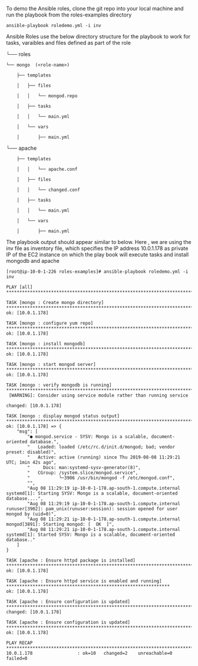 To demo the Ansible roles, clone the git repo into your local machine and run the playbook from the roles-examples directory

```
ansible-playbook roledemo.yml -i inv
```
Ansible Roles use the below directory structure for the playbook to work for tasks, varaibles and files defined as part of the role

└── roles

    └── mongo  (<role-name>)

        ├── templates

        │   ├── files
        
        │   │   └── mongod.repo

        │   ├── tasks

        │   │   └── main.yml

        │   └── vars

        │       ├── main.yml
        
   └── apache 

        ├── templates
        
        │   │   └── apache.conf

        │   ├── files
        
        │   │   └── changed.conf

        │   ├── tasks

        │   │   └── main.yml

        │   └── vars

        │       ├── main.yml
     
           
The playbook output should appear similar to below.  Here , we are using the inv file as inventory file, which specifies the IP address
10.0.1.178 as private IP of the EC2 instance on which the play book will execute tasks and install mongodb and apache

```
[root@ip-10-0-1-226 roles-examples]# ansible-playbook roledemo.yml -i inv

PLAY [all] ***************************************************************************************************************

TASK [mongo : Create mongo directory] ************************************************************************************
ok: [10.0.1.178]

TASK [mongo : configure yum repo] ****************************************************************************************
ok: [10.0.1.178]

TASK [mongo : install mongodb] *******************************************************************************************
ok: [10.0.1.178]

TASK [mongo : start mongod server] ***************************************************************************************
ok: [10.0.1.178]

TASK [mongo : verify mongodb is running] *********************************************************************************
 [WARNING]: Consider using service module rather than running service

changed: [10.0.1.178]

TASK [mongo : display mongod status output] ******************************************************************************
ok: [10.0.1.178] => {
    "msg": [
        "● mongod.service - SYSV: Mongo is a scalable, document-oriented database.",
        "   Loaded: loaded (/etc/rc.d/init.d/mongod; bad; vendor preset: disabled)",
        "   Active: active (running) since Thu 2019-08-08 11:29:21 UTC; 1min 42s ago",
        "     Docs: man:systemd-sysv-generator(8)",
        "   CGroup: /system.slice/mongod.service",
        "           └─3906 /usr/bin/mongod -f /etc/mongod.conf",
        "",
        "Aug 08 11:29:19 ip-10-0-1-178.ap-south-1.compute.internal systemd[1]: Starting SYSV: Mongo is a scalable, document-oriented database....",
        "Aug 08 11:29:19 ip-10-0-1-178.ap-south-1.compute.internal runuser[3902]: pam_unix(runuser:session): session opened for user mongod by (uid=0)",
        "Aug 08 11:29:21 ip-10-0-1-178.ap-south-1.compute.internal mongod[3891]: Starting mongod: [  OK  ]",
        "Aug 08 11:29:21 ip-10-0-1-178.ap-south-1.compute.internal systemd[1]: Started SYSV: Mongo is a scalable, document-oriented database.."
    ]
}

TASK [apache : Ensure httpd package is installed] ************************************************************************
ok: [10.0.1.178]

TASK [apache : Ensure httpd service is enabled and running] **************************************************************
ok: [10.0.1.178]

TASK [apache : Ensure configuration is updated] **************************************************************************
changed: [10.0.1.178]

TASK [apache : Ensure configuration is updated] **************************************************************************
ok: [10.0.1.178]

PLAY RECAP ***************************************************************************************************************
10.0.1.178                 : ok=10   changed=2    unreachable=0    failed=0
```
